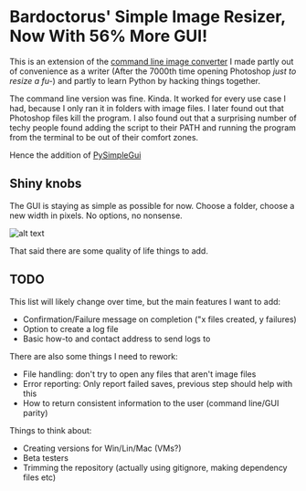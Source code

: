 <h1>Bardoctorus' Simple Image Resizer, Now With 56% More GUI!</h1>

This is an extension of the [command line image converter](https://github.com/Bardoctorus/bardoctorus_batch_image_resizer) I made partly out of convenience as a writer (After the 7000th time opening Photoshop <em>just to resize a fu-</em>) and partly to learn Python by hacking things together.

The command line version was fine. Kinda. It worked for every use case I had, because I only ran it in folders with image files. I later found out that Photoshop files kill the program. I also found out that a surprising number of techy people found adding the script to their PATH and running the program from the terminal to be out of their comfort zones.

Hence the addition of [PySimpleGui](https://pysimplegui.readthedocs.io/en/latest/)

<h2>Shiny knobs</h2>

The GUI is staying as simple as possible for now. Choose a folder, choose a new width in pixels. No options, no nonsense. 

![alt text](https://i.imgur.com/3ZQ8pda.png "Behold the power of this fucking thing")

That said there are some quality of life things to add.

<h2>TODO</h2>

This list will likely change over time, but the main features I want to add:

- Confirmation/Failure message on completion ("x files created, y failures)
- Option to create a log file
- Basic how-to and contact address to send logs to

There are also some things I need to rework:

- File handling: don't try to open any files that aren't image files
- Error reporting: Only report failed saves, previous step should help with this
- How to return consistent information to the user (command line/GUI parity)

Things to think about:

- Creating versions for Win/Lin/Mac (VMs?)
- Beta testers
- Trimming the repository (actually using gitignore, making dependency files etc)